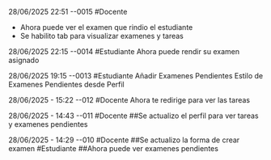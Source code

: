 28/06/2025 22:51 --0015
#Docente
- Ahora puede ver el examen que rindio el estudiante
- Se habilito tab para visualizar examenes y tareas




28/06/2025 22:15 --0014
#Estudiante
Ahora puede rendir su examen asignado


28/06/2025 19:15 --0013
#Estudiante
Añadir Examenes Pendientes
Estilo de Examenes Pendientes desde Perfil


28/06/2025 - 15:22 --012
#Docente
Ahora te redirige para ver las tareas


28/06/2025 - 14:43 --011
#Docente
##Se actualizo el perfil para ver tareas y examenes pendientes


28/06/2025 - 14:29 --010
#Docente
##Se actualizo la forma de crear examen
#Estudiante
##Ahora puede ver examenes pendientes